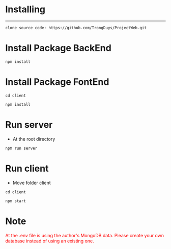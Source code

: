 # Installing

---

```
clone source code: https://github.com/TrongDuys/ProjectWeb.git
```

# Install Package BackEnd

```
npm install
```

# Install Package FontEnd

```
cd client
```

```
npm install
```

# Run server

- At the root directory

```
npm run server
```

# Run client

- Move folder client

```
cd client
```

```
npm start
```

# Note

<font color="red">At the .env file is using the author's MongoDB data. Please create your own database instead of using an existing one.</font>
